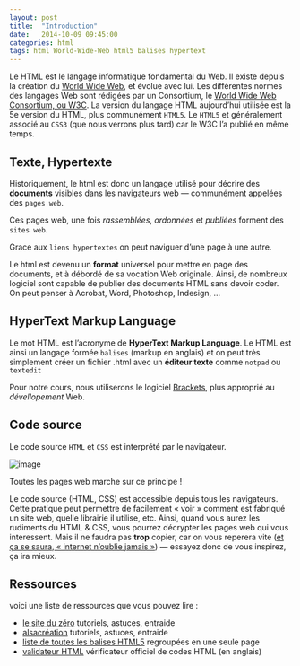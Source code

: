 ```yaml
---
layout: post
title:  "Introduction"
date:   2014-10-09 09:45:00
categories: html
tags: html World-Wide-Web html5 balises hypertext
---
```


Le HTML est le langage informatique fondamental du Web. Il existe depuis la création du [World Wide Web][World_Wide_Web], et évolue avec lui.
Les différentes normes des langages Web sont rédigées par un Consortium, le [World Wide Web Consortium, ou W3C](http://w3c.org).
La version du langage HTML aujourd’hui utilisée est la 5e version du HTML, plus communément `HTML5`.
Le `HTML5` et généralement associé au `CSS3` (que nous verrons plus tard) car le W3C l’a publié en même temps.

Texte, Hypertexte
---

Historiquement, le html est donc un langage utilisé pour décrire des __documents__ visibles dans les navigateurs web — communément appelées des `pages web`.

Ces pages web, une fois *rassemblées*, *ordonnées* et *publiées* forment des `sites web`.

Grace aux `liens hypertextes` on peut naviguer d’une page à une autre.

Le html est devenu un **format** universel pour mettre en page des documents, et à débordé de sa vocation Web originale.
Ainsi, de nombreux logiciel sont capable de publier des documents HTML sans devoir coder.
On peut penser à Acrobat, Word, Photoshop, Indesign, …

HyperText Markup Language
---

Le mot HTML est l’acronyme de **HyperText Markup Language**.
Le HTML est ainsi un langage formée `balises` (markup en anglais) et on peut très simplement créer un fichier .html avec un **éditeur texte** comme `notpad` ou `textedit`

Pour notre cours, nous utiliserons le logiciel [Brackets], plus approprié au *dévellopement* Web.


Code source
---

Le code source `HTML` et `CSS` est interprété par le navigateur.

![image](/3dvg-web/images/html.source.png)

Toutes les pages web marche sur ce principe !

Le code source (HTML, CSS) est accessible depuis tous les navigateurs.
Cette pratique peut permettre de facilement « voir » comment est fabriqué un site web,
quelle librairie il utilise, etc.
Ainsi, quand vous aurez les rudiments du HTML & CSS, vous pourrez décrypter les pages web qui vous interessent.
Mais il ne faudra pas **trop** copier, car on vous reperera vite ([et ça se saura, « internet n’oublie jamais »][joelapompe]) — essayez donc de vous inspirez, ça ira mieux.


Ressources
---

voici une liste de ressources que vous pouvez lire :

- [le site du zéro](http://lesiteduzero.com) tutoriels, astuces, entraide
- [alsacréation](http://www.alsacreations.com/) tutoriels, astuces, entraide
- [liste de toutes les balises HTML5](http://www.vectorskin.com/referentiels-standards-w3c/balises-html5/) regroupées en une seule page
- [validateur HTML](http://validator.w3.org/) vérificateur officiel de codes HTML (en anglais)


[wikipedia]: http://fr.wikipedia.org/wiki/
[World_Wide_Web]: http://fr.wikipedia.org/wiki/World_Wide_Web
[Brackets]: http://brackets.io/
[joelapompe]: http://www.joelapompe.net/